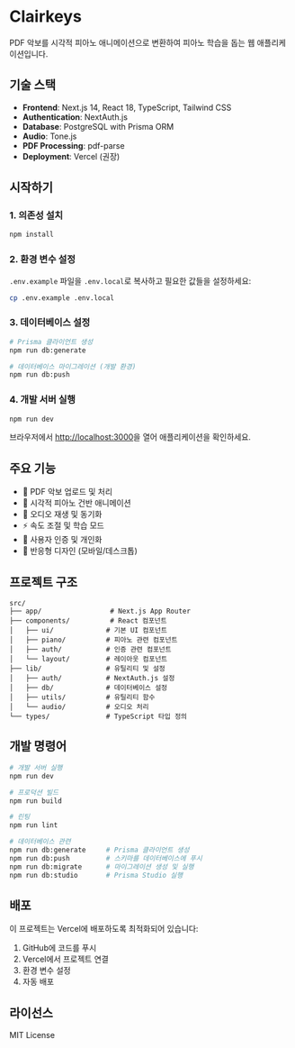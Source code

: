 # Clairkeys

PDF 악보를 시각적 피아노 애니메이션으로 변환하여 피아노 학습을 돕는 웹 애플리케이션입니다.

## 기술 스택

- **Frontend**: Next.js 14, React 18, TypeScript, Tailwind CSS
- **Authentication**: NextAuth.js
- **Database**: PostgreSQL with Prisma ORM
- **Audio**: Tone.js
- **PDF Processing**: pdf-parse
- **Deployment**: Vercel (권장)

## 시작하기

### 1. 의존성 설치

```bash
npm install
```

### 2. 환경 변수 설정

`.env.example` 파일을 `.env.local`로 복사하고 필요한 값들을 설정하세요:

```bash
cp .env.example .env.local
```

### 3. 데이터베이스 설정

```bash
# Prisma 클라이언트 생성
npm run db:generate

# 데이터베이스 마이그레이션 (개발 환경)
npm run db:push
```

### 4. 개발 서버 실행

```bash
npm run dev
```

브라우저에서 [http://localhost:3000](http://localhost:3000)을 열어 애플리케이션을 확인하세요.

## 주요 기능

- 📄 PDF 악보 업로드 및 처리
- 🎹 시각적 피아노 건반 애니메이션
- 🎵 오디오 재생 및 동기화
- ⚡ 속도 조절 및 학습 모드
- 👤 사용자 인증 및 개인화
- 📱 반응형 디자인 (모바일/데스크톱)

## 프로젝트 구조

```
src/
├── app/                 # Next.js App Router
├── components/          # React 컴포넌트
│   ├── ui/             # 기본 UI 컴포넌트
│   ├── piano/          # 피아노 관련 컴포넌트
│   ├── auth/           # 인증 관련 컴포넌트
│   └── layout/         # 레이아웃 컴포넌트
├── lib/                # 유틸리티 및 설정
│   ├── auth/           # NextAuth.js 설정
│   ├── db/             # 데이터베이스 설정
│   ├── utils/          # 유틸리티 함수
│   └── audio/          # 오디오 처리
└── types/              # TypeScript 타입 정의
```

## 개발 명령어

```bash
# 개발 서버 실행
npm run dev

# 프로덕션 빌드
npm run build

# 린팅
npm run lint

# 데이터베이스 관련
npm run db:generate     # Prisma 클라이언트 생성
npm run db:push         # 스키마를 데이터베이스에 푸시
npm run db:migrate      # 마이그레이션 생성 및 실행
npm run db:studio       # Prisma Studio 실행
```

## 배포

이 프로젝트는 Vercel에 배포하도록 최적화되어 있습니다:

1. GitHub에 코드를 푸시
2. Vercel에서 프로젝트 연결
3. 환경 변수 설정
4. 자동 배포

## 라이선스

MIT License